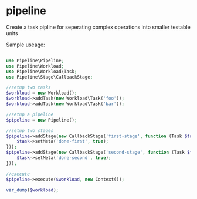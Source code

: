 pipeline
========

Create a task pipline for seperating complex operations into smaller testable units

Sample useage:

```php

use Pipeline\Pipeline;
use Pipeline\Workload;
use Pipeline\Workload\Task;
use Pipeline\Stage\CallbackStage;

//setup two tasks
$workload = new Workload();
$workload->addTask(new Workload\Task('foo'));
$workload->addTask(new Workload\Task('bar'));

//setup a pipeline
$pipeline = new Pipeline();

//setup two stages
$pipeline->addStage(new CallbackStage('first-stage', function (Task $task) {
    $task->setMeta('done-first', true);
}));
$pipeline->addStage(new CallbackStage('second-stage', function (Task $task) {
    $task->setMeta('done-second', true);
}));

//execute
$pipeline->execute($workload, new Context());

var_dump($workload);
```